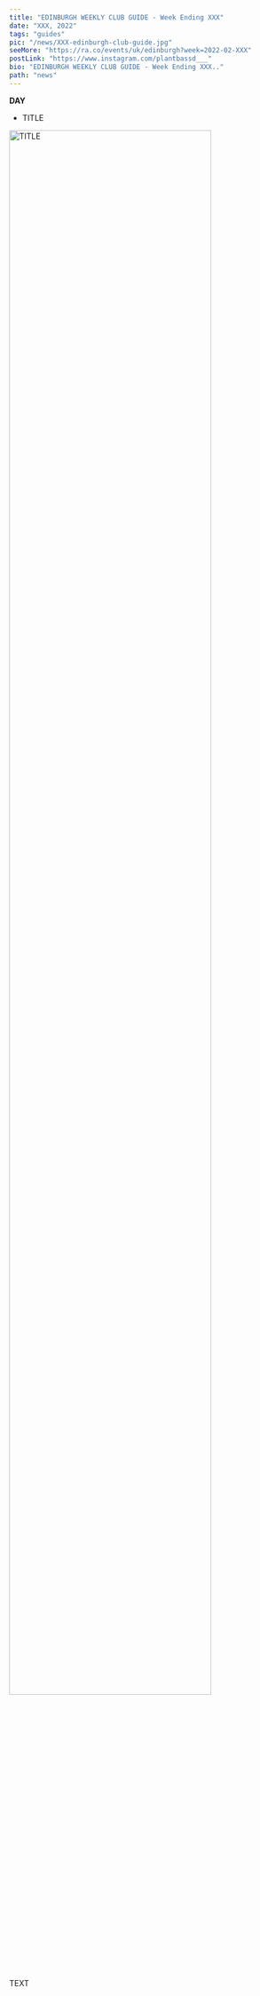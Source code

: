 ```yaml
---
title: "EDINBURGH WEEKLY CLUB GUIDE - Week Ending XXX"
date: "XXX, 2022"
tags: "guides"
pic: "/news/XXX-edinburgh-club-guide.jpg"
seeMore: "https://ra.co/events/uk/edinburgh?week=2022-02-XXX"
postLink: "https://www.instagram.com/plantbassd___"
bio: "EDINBURGH WEEKLY CLUB GUIDE - Week Ending XXX.."
path: "news"
---
```


**DAY**

-   <p> TITLE </p>

[<img src="/news/club-guide/IMG.jpg" alt="TITLE" width="85%"/>](LINK)

TEXT

